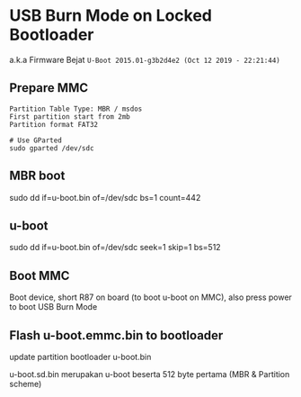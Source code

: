 # USB Burn Mode on Locked Bootloader
a.k.a Firmware Bejat `U-Boot 2015.01-g3b2d4e2 (Oct 12 2019 - 22:21:44)`

## Prepare MMC

    Partition Table Type: MBR / msdos
    First partition start from 2mb
    Partition format FAT32

```
# Use GParted
sudo gparted /dev/sdc
```

## MBR boot
sudo dd if=u-boot.bin of=/dev/sdc bs=1 count=442

## u-boot
sudo dd if=u-boot.bin of=/dev/sdc  seek=1 skip=1 bs=512

## Boot MMC
Boot device, short R87 on board (to boot u-boot on MMC), also press power to boot USB Burn Mode

## Flash u-boot.emmc.bin to bootloader
update partition bootloader u-boot.bin

u-boot.sd.bin merupakan u-boot beserta 512 byte pertama (MBR & Partition scheme)


